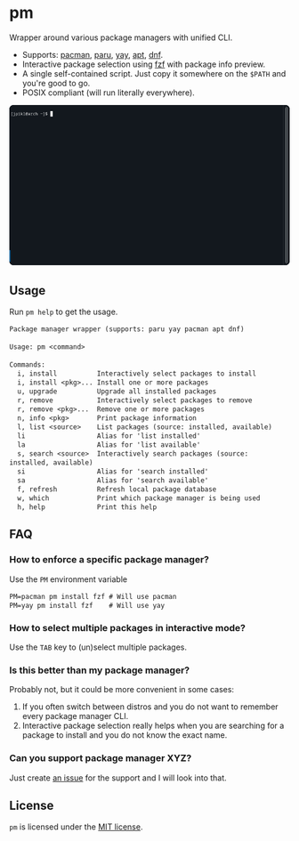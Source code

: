# pm

Wrapper around various package managers with unified CLI.

- Supports: [pacman][pacman], [paru][paru], [yay][yay], [apt][apt], [dnf][dnf].
- Interactive package selection using [fzf][fzf] with package info preview.
- A single self-contained script. Just copy it somewhere on the `$PATH` and you're good to go.
- POSIX compliant (will run literally everywhere). 

![Demo usage](demo.gif)

## Usage

Run `pm help` to get the usage.

```
Package manager wrapper (supports: paru yay pacman apt dnf)

Usage: pm <command>

Commands:
  i, install          Interactively select packages to install
  i, install <pkg>... Install one or more packages
  u, upgrade          Upgrade all installed packages
  r, remove           Interactively select packages to remove
  r, remove <pkg>...  Remove one or more packages
  n, info <pkg>       Print package information
  l, list <source>    List packages (source: installed, available)
  li                  Alias for 'list installed'
  la                  Alias for 'list available'
  s, search <source>  Interactively search packages (source: installed, available)
  si                  Alias for 'search installed'
  sa                  Alias for 'search available'
  f, refresh          Refresh local package database
  w, which            Print which package manager is being used
  h, help             Print this help
```

## FAQ

### How to enforce a specific package manager?

Use the `PM` environment variable

```shell
PM=pacman pm install fzf # Will use pacman
PM=yay pm install fzf    # Will use yay
```

### How to select multiple packages in interactive mode?

Use the `TAB` key to (un)select multiple packages.

### Is this better than my package manager?

Probably not, but it could be more convenient in some cases:

1. If you often switch between distros and you do not want to remember every package manager CLI.
2. Interactive package selection really helps when you are searching for a package to install and you do not know the exact name.

### Can you support package manager XYZ?

Just create [an issue](https://github.com/jpikl/pm/issues) for the support and I will look into that.

## License

`pm` is licensed under the [MIT license](LICENSE).

[apt]: https://salsa.debian.org/apt-team/apt
[dnf]: https://github.com/rpm-software-management/dnf
[fzf]: https://github.com/junegunn/fzf
[pacman]: https://wiki.archlinux.org/title/Pacman
[paru]: https://github.com/Morganamilo/paru
[yay]: https://github.com/Jguer/yay
